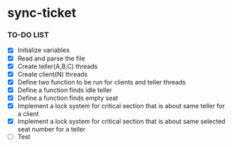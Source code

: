 # sync-ticket

### TO-DO LIST 
- [x] Initialize variables
- [x] Read and parse the file
- [x] Create teller(A,B,C) threads
- [x] Create client(N) threads
- [x] Define two function to be run for clients and teller threads
- [x] Define a function finds idle teller
- [x] Define a function finds empty seat
- [x] Implement a lock system for critical section that is about same teller for a client
- [x] Implement a lock system for critical section that is about same selected seat number for a teller
- [ ] Test 
